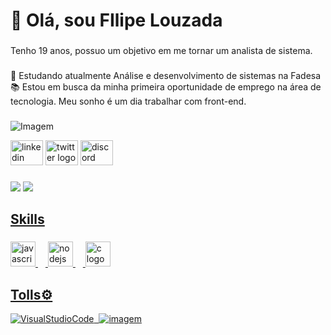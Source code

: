 <h1 align="left">👋 Olá, sou FIlipe Louzada</h1>

###

<p align="left">Tenho 19 anos, possuo um objetivo em me tornar um analista de sistema.</p>

###

<p align="left">🌱 Estudando atualmente Análise e desenvolvimento de sistemas na Fadesa<br>📚 Estou em busca da minha primeira oportunidade de emprego na área de tecnologia. Meu sonho é um dia trabalhar com front-end.</p>

###

<p align="left">
  <img align="center" src="https://github.com/VariableBee/VariableBee/assets/77739311/4e9f41af-6b57-49a7-b15a-74322e96b4d7" alt="Imagem">
</p>

<div align="left">
  <img src="https://raw.githubusercontent.com/maurodesouza/profile-readme-generator/master/src/assets/icons/social/linkedin/default.svg" width="52" height="40" alt="linkedin logo"  />
  <img src="https://raw.githubusercontent.com/maurodesouza/profile-readme-generator/master/src/assets/icons/social/twitter/default.svg" width="52" height="40" alt="twitter logo"  />
  <img src="https://raw.githubusercontent.com/maurodesouza/profile-readme-generator/master/src/assets/icons/social/discord/default.svg" width="52" height="40" alt="discord logo"  />
</div>

###

<div align="left">
   <a href="https://instagram.com/Lipilouzada_/" target="_blank"><img src="https://img.shields.io/badge/-Instagram-%23E4405F?style=for-the-badge&logo=instagram&logoColor=white" target="_blank"></a>
   <a href="https://www.linkedin.com/in/filipe-louzada-06a161248/" target="_blank"><img src="https://img.shields.io/badge/-LinkedIn-%230077B5?style=for-the-badge&logo=linkedin&logoColor=white"
  </div>

  ###

                                                                                       
## Skills

###

<div align="left">
  <img src="https://cdn.jsdelivr.net/gh/devicons/devicon/icons/javascript/javascript-original.svg" height="40" alt="javascript logo"  />
  <img width="12" />
  <img src="https://cdn.jsdelivr.net/gh/devicons/devicon/icons/nodejs/nodejs-original.svg" height="40" alt="nodejs logo"  />
  <img width="12" />
  <img src="https://cdn.jsdelivr.net/gh/devicons/devicon/icons/c/c-original.svg" height="40" alt="c logo"  />
</div>

<h2 align="left">  Tolls⚙️ </h2>

![VisualStudioCode](https://img.shields.io/badge/-VisualStudioCode-0D1117?style=for-the-badge&logo=VisualStudioCode&logoColor=C8A2C8&labelColor=0D1117)&nbsp;
![imagem](https://img.shields.io/badge/GitHub-100000?style=for-the-badge&logo=github&logoColor=white)
###

